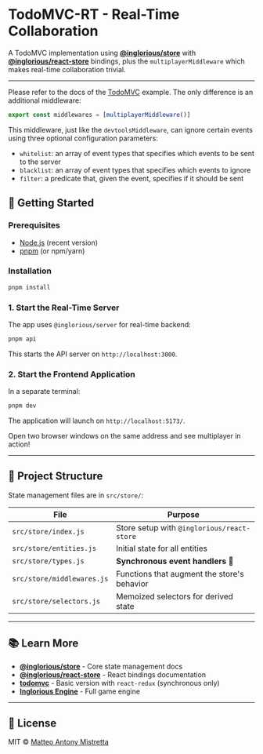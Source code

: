 # TodoMVC-RT - Real-Time Collaboration

A TodoMVC implementation using **[@inglorious/store](https://www.npmjs.com/package/@inglorious/store)** with **[@inglorious/react-store](https://www.npmjs.com/package/@inglorious/react-store)** bindings, plus the `multiplayerMiddleware` which makes real-time collaboration trivial.

---

Please refer to the docs of the [TodoMVC](../todomvc/README.md) example. The only difference is an additional middleware:

```javascript
export const middlewares = [multiplayerMiddleware()]
```

This middleware, just like the `devtoolsMiddleware`, can ignore certain events using three optional configuration parameters:

- `whitelist`: an array of event types that specifies which events to be sent to the server
- `blacklist`: an array of event types that specifies which events to ignore
- `filter`: a predicate that, given the event, specifies if it should be sent

## 🚀 Getting Started

### Prerequisites

- [Node.js](https://nodejs.org/) (recent version)
- [pnpm](https://pnpm.io/) (or npm/yarn)

### Installation

```bash
pnpm install
```

### 1. Start the Real-Time Server

The app uses `@inglorious/server` for real-time backend:

```bash
pnpm api
```

This starts the API server on `http://localhost:3000`.

### 2. Start the Frontend Application

In a separate terminal:

```bash
pnpm dev
```

The application will launch on `http://localhost:5173/`.

Open two browser windows on the same address and see multiplayer in action!

---

## 📁 Project Structure

State management files are in `src/store/`:

| File                       | Purpose                                     |
| -------------------------- | ------------------------------------------- |
| `src/store/index.js`       | Store setup with `@inglorious/react-store`  |
| `src/store/entities.js`    | Initial state for all entities              |
| `src/store/types.js`       | **Synchronous event handlers** 🤯           |
| `src/store/middlewares.js` | Functions that augment the store's behavior |
| `src/store/selectors.js`   | Memoized selectors for derived state        |

---

## 📚 Learn More

- **[@inglorious/store](https://github.com/IngloriousCoderz/inglorious-engine/tree/main/packages/store)** - Core state management docs
- **[@inglorious/react-store](https://github.com/IngloriousCoderz/inglorious-engine/tree/main/packages/react-store)** - React bindings documentation
- **[todomvc](../todomvc)** - Basic version with `react-redux` (synchronous only)
- **[Inglorious Engine](https://github.com/IngloriousCoderz/inglorious-engine)** - Full game engine

---

## 📄 License

MIT © [Matteo Antony Mistretta](https://github.com/IngloriousCoderz)
